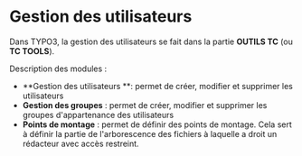 # Gestion des utilisateurs

Dans TYPO3, la gestion des utilisateurs se fait dans la partie **OUTILS TC** \(ou **TC TOOLS**\).

Description des modules :

* **Gestion des utilisateurs **: permet de créer, modifier et supprimer les utilisateurs
* **Gestion des groupes** : permet de créer, modifier et supprimer les groupes d'appartenance des utilisateurs 
* **Points de montage** : permet de définir des points de montage. Cela sert à définir la partie de l'arborescence des fichiers à laquelle a droit un rédacteur avec accès restreint.




